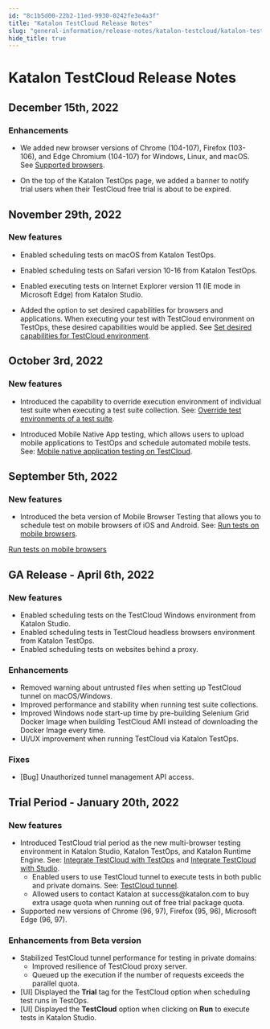 ```yaml
---
id: "8c1b5d00-22b2-11ed-9930-0242fe3e4a3f"
title: "Katalon TestCloud Release Notes"
slug: "general-information/release-notes/katalon-testcloud/katalon-testcloud-release-notes"
hide_title: true
---
```


# <a id="id_release-notes" class="anchor_top_offset"/><a id="ariaid-title1" class="anchor_top_offset"/><span xmlns="http://www.w3.org/1999/xhtml" className="ph">Katalon TestCloud</span>  Release Notes


## <a id="concept-2870" class="anchor_top_offset"/>December 15th, 2022


### Enhancements

<div xmlns="http://www.w3.org/1999/xhtml" className="p"><ul className="ul"><li className="li"><p className="p">We added new browser versions  of Chrome (104-107), Firefox (103-106), and Edge Chromium (104-107) for Windows, Linux, and macOS. See <a className="xref" href="/docs/general-information/supported-environments/supported-environments-for-katalon-testcloud#id_2">Supported browsers</a>.</p></li><li className="li"><p className="p">On the top of the Katalon TestOps page, we added a  banner to notify trial users when their TestCloud free trial is about to be expired. </p></li></ul></div>

## <a id="concept-1874" class="anchor_top_offset"/>November 29th, 2022


### New features

<div xmlns="http://www.w3.org/1999/xhtml" className="p"><ul className="ul"><li className="li"><p className="p">Enabled scheduling tests on  macOS  from Katalon TestOps.</p></li><li className="li"><p className="p">Enabled scheduling tests on  Safari version 10-16 from Katalon TestOps.</p></li><li className="li"><p className="p">Enabled executing  tests on Internet Explorer version 11 (IE mode in Microsoft Edge) from Katalon Studio.</p></li><li className="li"><p className="p">Added the option to set desired capabilities for  browsers and applications. When executing your test with TestCloud environment on TestOps, these desired capabilities would be applied. See <a className="xref" href="/docs/execute/cloud-based-test-execution/test-execution-with-testcloud/set-desired-capabilities-for-testcloud-environment">Set desired capabilities for TestCloud environment</a>.</p></li></ul></div>

## <a id="concept-5047" class="anchor_top_offset"/>October 3rd, 2022


### New features

<ul xmlns="http://www.w3.org/1999/xhtml" className="ul"><li className="li"><p className="p">Introduced the capability to override execution environment of individual test suite when executing a test suite collection. See: <a className="xref" href="/docs/execute/cloud-based-test-execution/test-execution-with-testcloud/override-test-environments-of-a-test-suite">Override test environments of a test suite</a>.</p></li><li className="li"><p className="p">Introduced Mobile Native App testing, which allows users to upload mobile applications to <span className="ph">TestOps</span> and schedule automated mobile tests. See: <a className="xref" href="/docs/execute/cloud-based-test-execution/test-execution-with-testcloud/mobile-native-application-testing-on-testcloud">Mobile native application testing on <span className="ph">TestCloud</span></a>.</p></li></ul> 

## <a id="concept-1561" class="anchor_top_offset"/>September 5th, 2022


### New features

<div xmlns="http://www.w3.org/1999/xhtml" className="p"><ul className="ul"><li className="li">Introduced the beta version of Mobile Browser Testing that allows you to schedule test on mobile browsers of iOS and Android. See: <a className="xref" href="/docs/execute/cloud-based-test-execution/test-execution-with-testcloud/run-tests-on-mobile-browsers">Run tests on mobile browsers</a>.</li></ul><a className="xref" href="/docs/execute/cloud-based-test-execution/test-execution-with-testcloud/run-tests-on-mobile-browsers">Run tests on mobile browsers</a></div>

## <a id="id_1" class="anchor_top_offset"/>GA Release - April 6th, 2022


### New features

<div xmlns="http://www.w3.org/1999/xhtml" className="p"><ul className="ul"><li className="li">Enabled scheduling tests on the TestCloud Windows environment from Katalon Studio.</li><li className="li">Enabled scheduling tests in TestCloud headless browsers environment from Katalon TestOps.</li><li className="li">Enabled scheduling tests on websites behind a proxy.</li></ul></div>

### Enhancements

<div xmlns="http://www.w3.org/1999/xhtml" className="p"><ul className="ul"><li className="li">Removed warning about untrusted files when setting up TestCloud tunnel on macOS/Windows.</li><li className="li">Improved performance and stability when running test suite collections.</li><li className="li">Improved Windows node start-up time by pre-building Selenium Grid Docker Image when building TestCloud AMI instead of downloading the Docker Image every time.</li><li className="li">UI/UX improvement when running TestCloud via Katalon TestOps.</li></ul></div>

### Fixes

<div xmlns="http://www.w3.org/1999/xhtml" className="p"><ul className="ul"><li className="li">[Bug] Unauthorized tunnel management API access.</li></ul></div>

## <a id="id_5" class="anchor_top_offset"/>Trial Period - January 20th, 2022


### New features

<div xmlns="http://www.w3.org/1999/xhtml" className="p"><ul className="ul"><li className="li">Introduced TestCloud trial period as the new multi-browser testing environment in Katalon Studio, Katalon TestOps, and Katalon Runtime Engine. See: <a className="xref" href="/docs/execute/cloud-based-test-execution/test-execution-with-testcloud/integrate-testcloud-with-testops">Integrate TestCloud with TestOps</a> and <a className="xref" href="/docs/execute/cloud-based-test-execution/test-execution-with-testcloud/integrate-testcloud-with-studio">Integrate TestCloud with Studio</a>. <ul className="ul"><li className="li">Enabled users to use TestCloud tunnel to execute tests in both public and private domains. See: <a className="xref" href="/docs/execute/cloud-based-test-execution/test-execution-with-testcloud/testcloud-tunnel">TestCloud tunnel</a>.</li><li className="li">Allowed users to contact Katalon at success@katalon.com to buy extra usage quota when running out of free trial package quota.</li></ul></li><li className="li">Supported new versions of Chrome (96, 97), Firefox (95, 96), Microsoft Edge (96, 97).</li></ul></div>

### Enhancements from Beta version

<div xmlns="http://www.w3.org/1999/xhtml" className="p"><ul className="ul"><li className="li">Stabilized TestCloud tunnel performance for testing in private domains: <ul className="ul"><li className="li">Improved resilience of TestCloud proxy server.</li><li className="li">Queued up the execution if the number of requests exceeds the parallel quota.</li></ul></li><li className="li">[UI] Displayed the <strong className="ph b">Trial</strong> tag for the TestCloud option when scheduling test runs in TestOps.</li><li className="li">[UI] Displayed the <strong className="ph b">TestCloud</strong> option when clicking on <strong className="ph b">Run</strong> to execute tests in Katalon Studio.</li></ul></div>

